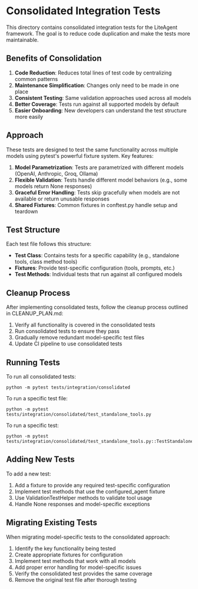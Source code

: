 # Consolidated Integration Tests

This directory contains consolidated integration tests for the LiteAgent framework. The goal is to reduce code duplication and make the tests more maintainable.

## Benefits of Consolidation

1. **Code Reduction**: Reduces total lines of test code by centralizing common patterns
2. **Maintenance Simplification**: Changes only need to be made in one place
3. **Consistent Testing**: Same validation approaches used across all models
4. **Better Coverage**: Tests run against all supported models by default
5. **Easier Onboarding**: New developers can understand the test structure more easily

## Approach

These tests are designed to test the same functionality across multiple models using pytest's powerful fixture system. Key features:

1. **Model Parametrization**: Tests are parametrized with different models (OpenAI, Anthropic, Groq, Ollama)
2. **Flexible Validation**: Tests handle different model behaviors (e.g., some models return None responses)
3. **Graceful Error Handling**: Tests skip gracefully when models are not available or return unusable responses
4. **Shared Fixtures**: Common fixtures in conftest.py handle setup and teardown

## Test Structure

Each test file follows this structure:

- **Test Class**: Contains tests for a specific capability (e.g., standalone tools, class method tools)
- **Fixtures**: Provide test-specific configuration (tools, prompts, etc.)
- **Test Methods**: Individual tests that run against all configured models

## Cleanup Process

After implementing consolidated tests, follow the cleanup process outlined in CLEANUP_PLAN.md:

1. Verify all functionality is covered in the consolidated tests
2. Run consolidated tests to ensure they pass
3. Gradually remove redundant model-specific test files
4. Update CI pipeline to use consolidated tests

## Running Tests

To run all consolidated tests:
```
python -m pytest tests/integration/consolidated
```

To run a specific test file:
```
python -m pytest tests/integration/consolidated/test_standalone_tools.py
```

To run a specific test:
```
python -m pytest tests/integration/consolidated/test_standalone_tools.py::TestStandaloneTools::test_weather_tool
```

## Adding New Tests

To add a new test:

1. Add a fixture to provide any required test-specific configuration
2. Implement test methods that use the configured_agent fixture
3. Use ValidationTestHelper methods to validate tool usage
4. Handle None responses and model-specific exceptions

## Migrating Existing Tests

When migrating model-specific tests to the consolidated approach:

1. Identify the key functionality being tested
2. Create appropriate fixtures for configuration
3. Implement test methods that work with all models
4. Add proper error handling for model-specific issues
5. Verify the consolidated test provides the same coverage
6. Remove the original test file after thorough testing 